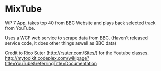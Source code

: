 MixTube
=======

WP 7 App, takes top 40 from BBC Website and plays back selected track from YouTube.

Uses a WCF web service to scrape data from BBC. (Haven't released service code, it does other things aswell as BBC data)

Credit to Rico Suter (http://rsuter.com/Sites/) for the Youtube classes. http://mytoolkit.codeplex.com/wikipage?title=YouTube&referringTitle=Documentation
